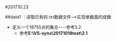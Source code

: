 #2017.10.23

##data1 ：读取已有的.txt数据文件-->实现单截面的成像
* 定义一个18755点的集合----参考3.2
  * 参考**E:\VS-sync\20171018test\2.1**
